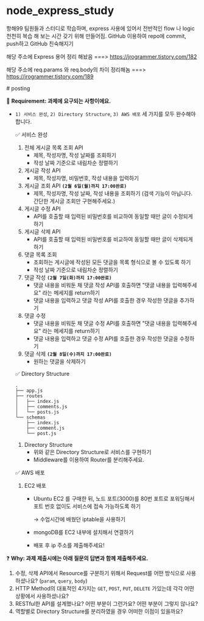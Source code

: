 # node_express_study
항해99 팀원들과 스터디로 학습하며, express 사용에 있어서 전반적인 flow 나 logic 천천히 복습 해 보는 시간 갖기 위해 만들어짐.
GitHub 이용하여 repo에 commit, push하고 GitHub 친숙해지기

해당 주소에 Express 용어 정리 해놨음 ===> https://jrogrammer.tistory.com/182

해당 주소에 req.params 와 req.body의 차이 정리해놈 ===> https://jrogrammer.tistory.com/189

﻿# posting


🚩 **Requirement: 과제에 요구되는 사항이에요.**


- `1) 서비스 완성`, `2) Directory Structure`,  `3) AWS 배포` 세 가지를 모두 완수해야 합니다.
    

    ✅ 서비스 완성

    
    1. 전체 게시글 목록 조회 API  
        - 제목, 작성자명, 작성 날짜를 조회하기
        - 작성 날짜 기준으로 내림차순 정렬하기
    2. 게시글 작성 API 
        - 제목, 작성자명, 비밀번호, 작성 내용을 입력하기
    3. 게시글 조회 API
     **`(2월 6일(월)까지 17:00완료)`**
        - 제목, 작성자명, 작성 날짜, 작성 내용을 조회하기 
        (검색 기능이 아닙니다. 간단한 게시글 조회만 구현해주세요.)
    4. 게시글 수정 API 
        - API를 호출할 때 입력된 비밀번호를 비교하여 동일할 때만 글이 수정되게 하기
    5. 게시글 삭제 API 
        - API를 호출할 때 입력된 비밀번호를 비교하여 동일할 때만 글이 삭제되게 하기
    6. 댓글 목록 조회 
        - 조회하는 게시글에 작성된 모든 댓글을 목록 형식으로 볼 수 있도록 하기
        - 작성 날짜 기준으로 내림차순 정렬하기
    7. 댓글 작성
    **`(2월 7일(화)까지 17:00완료)`**
        - 댓글 내용을 비워둔 채 댓글 작성 API를 호출하면 "댓글 내용을 입력해주세요" 라는 메세지를 return하기
        - 댓글 내용을 입력하고 댓글 작성 API를 호출한 경우 작성한 댓글을 추가하기
    8. 댓글 수정
        - 댓글 내용을 비워둔 채 댓글 수정 API를 호출하면 "댓글 내용을 입력해주세요" 라는 메세지를 return하기
        - 댓글 내용을 입력하고 댓글 수정 API를 호출한 경우 작성한 댓글을 수정하기
    9. 댓글 삭제 
    **`(2월 8일(수)까지 17:00완료)`**
        - 원하는 댓글을 삭제하기
    

    ✅ Directory Structure
    
    
    ```
    .
    ├── app.js
    ├── routes
    │   ├── index.js
    │   ├── comments.js
    │   └── posts.js
    └── schemas
        ├── index.js
        ├── comment.js
        └── post.js
    ```
    
    1. Directory Structure
        - 위와 같은 Directory Structure로 서비스를 구현하기
        - Middleware를 이용하여 Router를 분리해주세요.
    

    ✅ AWS 배포
    
    
    1. EC2 배포
        - Ubuntu EC2 를 구매한 뒤, 노드 포트(3000)를 80번 포트로 포워딩해서 포트 번호 없이도 서비스에 접속 가능하도록 하기
            
            → 수업시간에 배웠던 iptable을 사용하기
            
        - mongoDB를 EC2 내부에 설치해서 연결하기
        - 배포 후 ip 주소를 제출해주세요!
        


❓ **Why: 과제 제출시에는 아래 질문의 답변과 함께 제출해주세요.**


1. 수정, 삭제 API에서 Resource를 구분하기 위해서 Request를 어떤 방식으로 사용하셨나요? (`param`, `query`, `body`)
2. HTTP Method의 대표적인 4가지는 `GET`, `POST`, `PUT`, `DELETE` 가있는데 각각 어떤 상황에서 사용하셨나요?
3. RESTful한 API를 설계했나요? 어떤 부분이 그런가요? 어떤 부분이 그렇지 않나요?
4. 역할별로 Directory Structure를 분리하였을 경우 어떠한 이점이 있을까요?
